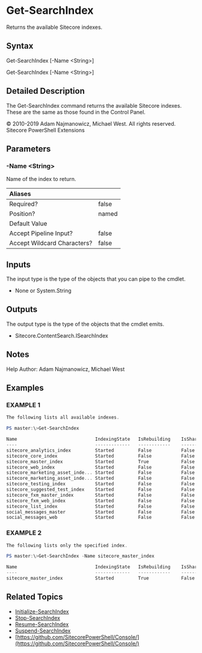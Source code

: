 # Get-SearchIndex

Returns the available Sitecore indexes.

## Syntax

Get-SearchIndex \[-Name &lt;String&gt;\]

Get-SearchIndex \[-Name &lt;String&gt;\]

## Detailed Description

The Get-SearchIndex command returns the available Sitecore indexes. These are the same as those found in the Control Panel.

© 2010-2019 Adam Najmanowicz, Michael West. All rights reserved. Sitecore PowerShell Extensions

## Parameters

### -Name  &lt;String&gt;

Name of the index to return.

| Aliases |  |
| :--- | :--- |
| Required? | false |
| Position? | named |
| Default Value |  |
| Accept Pipeline Input? | false |
| Accept Wildcard Characters? | false |

## Inputs

The input type is the type of the objects that you can pipe to the cmdlet.

* None or System.String 

## Outputs

The output type is the type of the objects that the cmdlet emits.

* Sitecore.ContentSearch.ISearchIndex 

## Notes

Help Author: Adam Najmanowicz, Michael West

## Examples

### EXAMPLE 1

```powershell
The following lists all available indexes.

PS master:\>Get-SearchIndex

Name                             IndexingState   IsRebuilding    IsSharded
----                             -------------   ------------    ---------
sitecore_analytics_index         Started         False           False
sitecore_core_index              Started         False           False
sitecore_master_index            Started         True            False
sitecore_web_index               Started         False           False
sitecore_marketing_asset_inde... Started         False           False
sitecore_marketing_asset_inde... Started         False           False
sitecore_testing_index           Started         False           False
sitecore_suggested_test_index    Started         False           False
sitecore_fxm_master_index        Started         False           False
sitecore_fxm_web_index           Started         False           False
sitecore_list_index              Started         False           False
social_messages_master           Started         False           False
social_messages_web              Started         False           False
```

### EXAMPLE 2

```powershell
The following lists only the specified index.

PS master:\>Get-SearchIndex -Name sitecore_master_index

Name                             IndexingState   IsRebuilding    IsSharded
----                             -------------   ------------    ---------
sitecore_master_index            Started         True            False
```

## Related Topics

* [Initialize-SearchIndex](initialize-searchindex.md)
* [Stop-SearchIndex](stop-searchindex.md)
* [Resume-SearchIndex](resume-searchindex.md)
* [Suspend-SearchIndex](suspend-searchindex.md)
* [https://github.com/SitecorePowerShell/Console/](https://github.com/SitecorePowerShell/Console/) 

